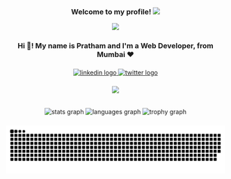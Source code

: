 ###

<h3 align="center">
  Welcome to my profile!
  <img src="https://media.giphy.com/media/hvRJCLFzcasrR4ia7z/giphy.gif" width="28">
</h3>
<p align="center">
  <a href="https://github.com/DenverCoder1/readme-typing-svg"><img src="https://readme-typing-svg.demolab.com/?lines=I'm Pratham Mehta;Learning React!;Exploring Frontend and Animations;Photographer;Always%20eager%20to%20learn;Love to Explore new Places&font=Fira%20Code&center=true&color=fff53a&vCenter=true&size=22&pause=1000&width=575&duration=2500"></a>
</p>

###

<h3 align="center">Hi 👋! My name is Pratham and I'm a Web Developer, from Mumbai ❤️</h3>

###

<div align="center">
  <a href="https://www.linkedin.com/in/prathamdmehta/" target="_blank">
    <img src="https://img.shields.io/static/v1?message=LinkedIn&logo=linkedin&label=&color=0077B5&logoColor=white&labelColor=&style=for-the-badge" height="35" alt="linkedin logo"  />
  </a> 
  <a href="https://twitter.com/mehta2935" target="_blank">
    <img src="https://img.shields.io/static/v1?message=Twitter&logo=twitter&label=&color=1DA1F2&logoColor=white&labelColor=&style=for-the-badge" height="35" alt="twitter logo"  />
  </a>
</div>

###

<p align="center"> <a href="https://github.com/prathamdmehta"><img src="https://skillicons.dev/icons?i=vscode,git,github,html,tailwind,js,react"></a></p>


<br clear="both">

<div align="center">
  <img src="https://github-readme-stats.vercel.app/api?username=prathamdmehta&hide_title=false&hide_rank=false&show_icons=true&include_all_commits=true&count_private=true&disable_animations=false&theme=dracula&locale=en&hide_border=false&order=1" height="150" alt="stats graph"  />
  <img src="https://github-readme-stats.vercel.app/api/top-langs?username=prathamdmehta&locale=en&hide_title=false&layout=compact&card_width=320&langs_count=5&theme=dracula&hide_border=false&order=2" height="150" alt="languages graph"/>
  <img src="https://github-profile-trophy.vercel.app?username=prathamdmehta&theme=dracula&column=-1&row=1&margin-w=8&margin-h=8&no-bg=false&no-frame=false&order=4" height="150" alt="trophy graph"  />
</div>

###

<div align="center">
<picture>
  <source media="(prefers-color-scheme: dark)" srcset="https://raw.githubusercontent.com/platane/platane/output/github-contribution-grid-snake-dark.svg">
  <source media="(prefers-color-scheme: light)" srcset="https://raw.githubusercontent.com/platane/platane/output/github-contribution-grid-snake.svg">
  <img alt="github contribution grid snake animation" src="https://raw.githubusercontent.com/platane/platane/output/github-contribution-grid-snake.svg">
</picture>
</div>

###

